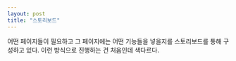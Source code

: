 ```yaml
---
layout: post
title: "스토리보드"
---
```


어떤 페이지들이 필요하고 그 페이지에는 어떤 기능들을 넣을지를 스토리보드를 통해 구성하고 있다.
이런 방식으로 진행하는 건 처음인데 색다르다.

